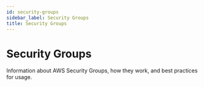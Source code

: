 ```yaml
---
id: security-groups
sidebar_label: Security Groups
title: Security Groups
---
```


# Security Groups

Information about AWS Security Groups, how they work, and best practices for usage.
